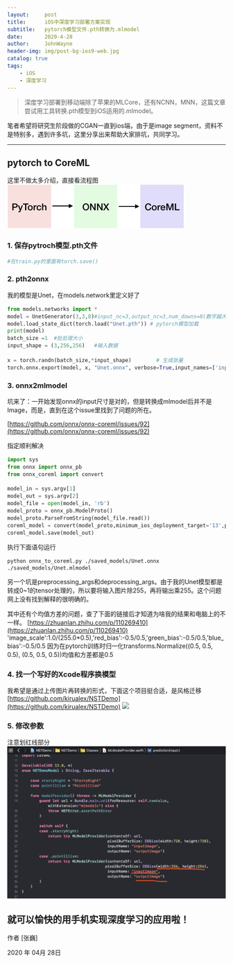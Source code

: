 ```yaml
---
layout:     post
title:      iOS中深度学习部署方案实现
subtitle:   pytorch模型文件.pth转换为.mlmodel
date:       2020-4-28
author:     JohnWayne
header-img: img/post-bg-ios9-web.jpg
catalog: true
tags:
    - iOS
    - 深度学习
---
```


>深度学习部署到移动端除了苹果的MLCore，还有NCNN，MNN，这篇文章尝试用工具转换.pth模型到iOS适用的.mlmodel。


笔者希望将研究生阶段做的CGAN一直到ios端，由于是image segment，资料不是特别多，遇到许多坑，这里分享出来帮助大家排坑，共同学习。

------

## pytorch to CoreML

这里不做太多介绍，直接看流程图
![process](https://raw.githubusercontent.com/johnwayne1995/johnwayne1995.github.io/master/resources/2020-4-21-iOS中深度学习部署方案实现/flow.png)

### 1. 保存pytroch模型.pth文件

```python
#在train.py的里面有torch.save()
```

### 2. pth2onnx
我的模型是Unet，在models.network里定义好了
```python
from models.networks import *
model = UnetGenerator(3,3,8)#input_nc=3,output_nc=3,num_downs=8(数字越大层级越复杂，模型也越臃肿)
model.load_state_dict(torch.load("Unet.pth")) # pytorch模型加载
print(model)
batch_size =1  #批处理大小
input_shape = (3,256,256)   #输入数据

x = torch.randn(batch_size,*input_shape)		# 生成张量
torch.onnx.export(model, x, "Unet.onnx", verbose=True,input_names=['inputImage'],output_names=['outputImage'])#输入输出名要和后面保持一致
```


### 3. onnx2mlmodel
坑来了：一开始发现onnx的input尺寸是对的，但是转换成mlmodel后并不是Image，而是，直到在这个issue里找到了问题的所在。

[https://github.com/onnx/onnx-coreml/issues/92](https://github.com/onnx/onnx-coreml/issues/92)

指定顺利解决

```python
import sys
from onnx import onnx_pb
from onnx_coreml import convert

model_in = sys.argv[1]
model_out = sys.argv[2]
model_file = open(model_in, 'rb')
model_proto = onnx_pb.ModelProto()
model_proto.ParseFromString(model_file.read())
coreml_model = convert(model_proto,minimum_ios_deployment_target='13',preprocessing_args={'image_scale':1.0/(255.0*0.5),'red_bias':-0.5/0.5,'green_bias':-0.5/0.5,'blue_bias':-0.5/0.5,'is_bgr':False},deprocessing_args={'image_scale':255.0},image_input_names=['inputImage'],image_output_names=['outputImage'])
coreml_model.save(model_out)
```
执行下面语句运行
```
python onnx_to_coreml.py ./saved_models/Unet.onnx ./saved_models/Unet.mlmodel
```
另一个坑是preprocessing_args和deprocessing_args。由于我的Unet模型都是转成0~1的tensor处理的，所以要将输入图片除255，再将输出乘255。这个问题网上没有找到解释的很明确的。

其中还有个均值方差的问题，查了下面的链接后才知道为啥我的结果和电脑上的不一样。
[https://zhuanlan.zhihu.com/p/110269410](https://zhuanlan.zhihu.com/p/110269410)
'image_scale':1.0/(255.0*0.5),'red_bias':-0.5/0.5,'green_bias':-0.5/0.5,'blue_bias':-0.5/0.5
因为在pytorch训练时归一化transforms.Normalize((0.5, 0.5, 0.5), (0.5, 0.5, 0.5))均值和方差都是0.5

### 4. 找一个写好的Xcode程序换模型
我希望是通过上传图片再转换的形式，下面这个项目挺合适，是风格迁移
[https://github.com/kirualex/NSTDemo](https://github.com/kirualex/NSTDemo)
![](https://camo.githubusercontent.com/539e2af9b0526d21846cd1e20395123f90e73b92/68747470733a2f2f63646e2d696d616765732d312e6d656469756d2e636f6d2f6d61782f313630302f312a7556624d31575a706a486a4348704f67513573465f412e6a706567)

### 5. 修改参数
注意划红线部分
![](https://raw.githubusercontent.com/johnwayne1995/johnwayne1995.github.io/master/resources/2020-4-21-iOS中深度学习部署方案实现/code.jpg)

就可以愉快的用手机实现深度学习的应用啦！
------

作者 [张巍]

2020 年 04月 28日    


